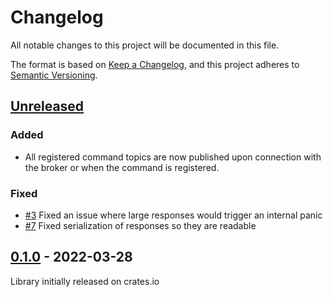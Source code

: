 # Changelog
All notable changes to this project will be documented in this file.

The format is based on [Keep a Changelog](https://keepachangelog.com/en/1.0.0/),
and this project adheres to [Semantic Versioning](https://semver.org/spec/v2.0.0.html).

## [Unreleased]

### Added
* All registered command topics are now published upon connection with the broker or when the
command is registered.

### Fixed
* [#3](https://github.com/quartiq/minireq/issues/3) Fixed an issue where large responses would trigger an internal panic
* [#7](https://github.com/quartiq/minireq/issues/7) Fixed serialization of responses so they are readable

## [0.1.0] - 2022-03-28

Library initially released on crates.io

[Unreleased]: https://github.com/quartiq/minireq/compare/v0.1.0...HEAD
[0.1.0]: https://github.com/quartiq/minireq/releases/tag/v0.1.0
